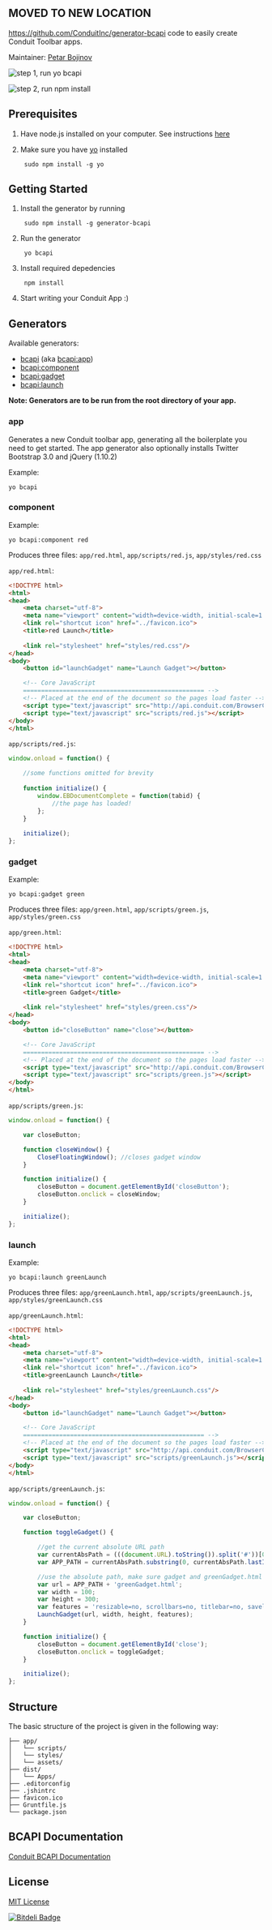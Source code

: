 ## MOVED TO NEW LOCATION

https://github.com/ConduitInc/generator-bcapi
 code to easily create Conduit Toolbar apps.

Maintainer: [Petar Bojinov](https://github.com/pbojinov)

![step 1, run yo bcapi](http://i.imgur.com/y4IVM57.png)

![step 2, run npm install](http://i.imgur.com/pMgpdiZ.png)

## Prerequisites

1. Have node.js installed on your computer. See instructions [here](http://nodejs.org/download/)
2. Make sure you have [yo](http://yeoman.io/index.html) installed

        sudo npm install -g yo

## Getting Started

1. Install the generator by running

        sudo npm install -g generator-bcapi
        
2. Run the generator

        yo bcapi
        
3. Install required depedencies 

        npm install
        
3. Start writing your Conduit App :)

## Generators

Available generators:

* [bcapi](#app) (aka [bcapi:app](#app))
* [bcapi:component](#component)
* [bcapi:gadget](#gadget)
* [bcapi:launch](#launch)

**Note: Generators are to be run from the root directory of your app.**

### app

Generates a new Conduit toolbar app, generating all the boilerplate you need to get started. The app generator also optionally installs Twitter Bootstrap 3.0 and jQuery (1.10.2)

Example:

    yo bcapi
  
### component

Example:

    yo bcapi:component red
    
Produces three files: `app/red.html`, `app/scripts/red.js`, `app/styles/red.css`

`app/red.html`:
```html
<!DOCTYPE html>
<html>
<head>
    <meta charset="utf-8">
    <meta name="viewport" content="width=device-width, initial-scale=1.0">
    <link rel="shortcut icon" href="../favicon.ico">
    <title>red Launch</title>
    
    <link rel="stylesheet" href="styles/red.css"/>
</head>
<body>
    <button id="launchGadget" name="Launch Gadget"></button>

    <!-- Core JavaScript
    ================================================== -->
    <!-- Placed at the end of the document so the pages load faster -->
    <script type="text/javascript" src="http://api.conduit.com/BrowserCompApi.js"></script>
    <script type="text/javascript" src="scripts/red.js"></script>
</body>
</html>
```
`app/scripts/red.js`:

```javascript
window.onload = function() {

    //some functions omitted for brevity
    
    function initialize() {
        window.EBDocumentComplete = function(tabid) {
            //the page has loaded!
        };
    }
    
    initialize();
};
```

### gadget

Example:

    yo bcapi:gadget green
    
Produces three files: `app/green.html`, `app/scripts/green.js`, `app/styles/green.css`

`app/green.html`:

```html
<!DOCTYPE html>
<html>
<head>
    <meta charset="utf-8">
    <meta name="viewport" content="width=device-width, initial-scale=1.0">
    <link rel="shortcut icon" href="../favicon.ico">
    <title>green Gadget</title>
    
    <link rel="stylesheet" href="styles/green.css"/>
</head>
<body>
    <button id="closeButton" name="close"></button>

    <!-- Core JavaScript
    ================================================== -->
    <!-- Placed at the end of the document so the pages load faster -->
    <script type="text/javascript" src="http://api.conduit.com/BrowserCompApi.js"></script>
    <script type="text/javascript" src="scripts/green.js"></script>
</body>
</html>
```

`app/scripts/green.js`:
```javascript
window.onload = function() {

    var closeButton;

    function closeWindow() {
        CloseFloatingWindow(); //closes gadget window
    }

    function initialize() {
        closeButton = document.getElementById('closeButton');
        closeButton.onclick = closeWindow;
    }

    initialize();
};
```

### launch

Example:

    yo bcapi:launch greenLaunch
    
Produces three files: `app/greenLaunch.html`, `app/scripts/greenLaunch.js`, `app/styles/greenLaunch.css`

`app/greenLaunch.html`:

```html
<!DOCTYPE html>
<html>
<head>
    <meta charset="utf-8">
    <meta name="viewport" content="width=device-width, initial-scale=1.0">
    <link rel="shortcut icon" href="../favicon.ico">
    <title>greenLaunch Launch</title>
    
    <link rel="stylesheet" href="styles/greenLaunch.css"/>
</head>
<body>
    <button id="launchGadget" name="Launch Gadget"></button>

    <!-- Core JavaScript
    ================================================== -->
    <!-- Placed at the end of the document so the pages load faster -->
    <script type="text/javascript" src="http://api.conduit.com/BrowserCompApi.js"></script>
    <script type="text/javascript" src="scripts/greenLaunch.js"></script>
</body>
</html>
```

`app/scripts/greenLaunch.js`:

```javascript
window.onload = function() {

    var closeButton;

    function toggleGadget() {

        //get the current absolute URL path
        var currentAbsPath = (((document.URL).toString()).split('#'))[0]; // the hash is to support chrome HTML components
        var APP_PATH = currentAbsPath.substring(0, currentAbsPath.lastIndexOf('/')) + '/';

        //use the absolute path, make sure gadget and greenGadget.html are in the same folder!
        var url = APP_PATH + 'greenGadget.html';
        var width = 100;
        var height = 300;
        var features = 'resizable=no, scrollbars=no, titlebar=no, savelocation=no, saveresizedsize=no, closeonexternalclick=yes, openposition=alignment:(B,R)';
        LaunchGadget(url, width, height, features);
    }

    function initialize() {
        closeButton = document.getElementById('close');
        closeButton.onclick = toggleGadget;
    }

    initialize();
};
```

## Structure

The basic structure of the project is given in the following way:

```
├── app/
│   └── scripts/
│   └── styles/
│   └── assets/
├── dist/
│   └── Apps/
├── .editorconfig
├── .jshintrc
├── favicon.ico
├── Gruntfile.js
└── package.json
```

## BCAPI Documentation

[Conduit BCAPI Documentation](http://wiki.conduit.com/display/conduitapis/Home)

## License

[MIT License](http://zenorocha.mit-license.org/)


[![Bitdeli Badge](https://d2weczhvl823v0.cloudfront.net/ConduitInc/generator-bcapi/trend.png)](https://bitdeli.com/free "Bitdeli Badge")


